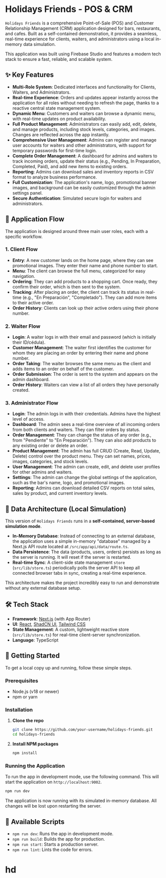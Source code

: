 # Holidays Friends - POS & CRM

`Holidays Friends` is a comprehensive Point-of-Sale (POS) and Customer Relationship Management (CRM) application designed for bars, restaurants, and cafes. Built as a self-contained demonstration, it provides a seamless, real-time experience for clients, waiters, and administrators using a local in-memory data simulation.

This application was built using Firebase Studio and features a modern tech stack to ensure a fast, reliable, and scalable system.

## ✨ Key Features

- **Multi-Role System**: Dedicated interfaces and functionality for Clients, Waiters, and Administrators.
- **Real-time Experience**: Orders and updates appear instantly across the application for all roles without needing to refresh the page, thanks to a reactive central state management system.
- **Dynamic Menu**: Customers and waiters can browse a dynamic menu, with real-time updates on product availability.
- **Full Product Management**: Administrators can easily add, edit, delete, and manage products, including stock levels, categories, and images. Changes are reflected across the app instantly.
- **Comprehensive User Management**: Admins can register and manage user accounts for waiters and other administrators, with support for temporary passwords for first-time login.
- **Complete Order Management**: A dashboard for admins and waiters to track incoming orders, update their status (e.g., Pending, In Preparation, Completed, Paid), and add new items to existing orders.
- **Reporting**: Admins can download sales and inventory reports in CSV format to analyze business performance.
- **Full Customization**: The application's name, logo, promotional banner images, and background can be easily customized through the admin settings panel.
- **Secure Authentication**: Simulated secure login for waiters and administrators.

## 🌊 Application Flow

The application is designed around three main user roles, each with a specific workflow.

### 1. Client Flow
- **Entry**: A new customer lands on the home page, where they can see promotional images. They enter their name and phone number to start.
- **Menu**: The client can browse the full menu, categorized for easy navigation.
- **Ordering**: They can add products to a shopping cart. Once ready, they confirm their order, which is then sent to the system.
- **Tracking**: After placing an order, the client can track its status in real-time (e.g., "En Preparación", "Completado"). They can add more items to their active order.
- **Order History**: Clients can look up their active orders using their phone number.

### 2. Waiter Flow
- **Login**: A waiter logs in with their email and password (which is initially their ID/cédula).
- **Customer Management**: The waiter first identifies the customer for whom they are placing an order by entering their name and phone number.
- **Order Taking**: The waiter browses the same menu as the client and adds items to an order on behalf of the customer.
- **Order Submission**: The order is sent to the system and appears on the admin dashboard.
- **Order History**: Waiters can view a list of all orders they have personally created.

### 3. Administrator Flow
- **Login**: The admin logs in with their credentials. Admins have the highest level of access.
- **Dashboard**: The admin sees a real-time overview of all incoming orders from both clients and waiters. They can filter orders by status.
- **Order Management**: They can change the status of any order (e.g., from "Pendiente" to "En Preparación"). They can also add products to any existing order or delete an order.
- **Product Management**: The admin has full CRUD (Create, Read, Update, Delete) control over the product menu. They can set names, prices, images, categories, and stock levels.
- **User Management**: The admin can create, edit, and delete user profiles for other admins and waiters.
- **Settings**: The admin can change the global settings of the application, such as the bar's name, logo, and promotional images.
- **Reporting**: Admins can download detailed CSV reports on total sales, sales by product, and current inventory levels.

## 💾 Data Architecture (Local Simulation)

This version of `Holidays Friends` runs in a **self-contained, server-based simulation mode**.
- **In-Memory Database**: Instead of connecting to an external database, the application uses a simple in-memory "database" managed by a Next.js API route located at `/src/app/api/data/route.ts`.
- **Data Persistence**: The data (products, users, orders) persists as long as the server is running. It will reset if the server is restarted.
- **Real-time Sync**: A client-side state management `store` (`src/lib/store.ts`) periodically polls the server API to keep all connected browser tabs in sync, creating a real-time experience.

This architecture makes the project incredibly easy to run and demonstrate without any external database setup.

## 🛠️ Tech Stack

- **Framework**: [Next.js](https://nextjs.org/) (with App Router)
- **UI**: [React](https://reactjs.org/), [ShadCN UI](https://ui.shadcn.com/), [Tailwind CSS](https://tailwindcss.com/)
- **State Management**: A custom, lightweight reactive store (`src/lib/store.ts`) for real-time client-server synchronization.
- **Language**: TypeScript

## 🚀 Getting Started

To get a local copy up and running, follow these simple steps.

### Prerequisites

- Node.js (v18 or newer)
- npm or yarn

### Installation

1.  **Clone the repo**
    ```sh
    git clone https://github.com/your-username/holidays-friends.git
    cd holidays-friends
    ```

2.  **Install NPM packages**
    ```sh
    npm install
    ```

### Running the Application

To run the app in development mode, use the following command. This will start the application on `http://localhost:9002`.

```sh
npm run dev
```

The application is now running with its simulated in-memory database. All changes will be lost upon restarting the server.

## 📜 Available Scripts

- `npm run dev`: Runs the app in development mode.
- `npm run build`: Builds the app for production.
- `npm run start`: Starts a production server.
- `npm run lint`: Lints the code for errors.
# hd
